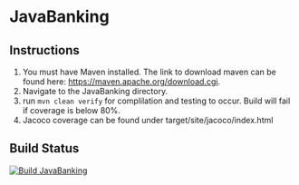 # JavaBanking
## Instructions
1. You must have Maven installed. The link to download maven can be found here: https://maven.apache.org/download.cgi.
2. Navigate to the JavaBanking directory.
3. run `mvn clean verify` for complilation and testing to occur. Build will fail if coverage is below 80%.
4. Jacoco coverage can be found under target/site/jacoco/index.html

## Build Status
[![Build JavaBanking](https://github.com/DylanKlintworth/JavaBanking/actions/workflows/maven.yml/badge.svg?branch=main&event=status)](https://github.com/DylanKlintworth/JavaBanking/actions/workflows/maven.yml)
